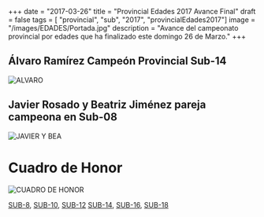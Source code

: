 +++
date = "2017-03-26"
title = "Provincial Edades 2017 Avance Final"
draft = false
tags = [ "provincial", "sub", "2017", "provincialEdades2017"]
image = "/images/EDADES/Portada.jpg"
description = "Avance del campeonato provincial por edades que ha finalizado este domingo 26 de Marzo."
+++

## Álvaro Ramírez Campeón Provincial Sub-14

![ALVARO](/images/EDADES/ALVARO.jpg)

## Javier Rosado y Beatriz Jiménez pareja campeona en Sub-08

![JAVIER Y BEA](/images/EDADES/JAVIERBEA.jpg)

# Cuadro de Honor

![CUADRO DE HONOR](/images/EDADES/CUADROHONOR.jpg)

[SUB-8][1], [SUB-10][2], [SUB-12][3] [SUB-14][4], [SUB-16][5], [SUB-18][6]

 [1]: https://info64.org/campeonato-provincial-categoria-sub-8-cudad-real/standings
 [2]: https://info64.org/provincial-categoria-sub-10-ciudad-real/standings
 [3]: https://info64.org/provincial-categoria-sub-12-ciudad-real/standings
 [4]: https://info64.org/provincial-categoria-sub-14-ciudad-real/standings
 [5]: https://info64.org/provincial-categoria-sub-16-ciudad-real/standings
 [6]: https://info64.org/provincial-categoria-sub-18-ciudad-real/standings




